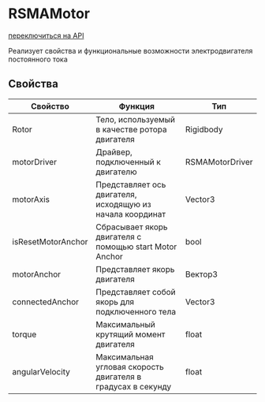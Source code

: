 # RSMAMotor
[переключиться на API](../../../Documentation/ScriptingAPI/ru/RSMAMotor.md)

Реализует свойства и функциональные возможности электродвигателя постоянного тока

## Свойства
|Свойство|Функция|Тип|
|--|--|--|
|Rotor|Тело, используемый в качестве ротора двигателя|Rigidbody|
|motorDriver|Драйвер, подключенный к двигателю|RSMAMotorDriver|
|motorAxis|Представляет ось двигателя, исходящую из начала координат|Vector3|
|isResetMotorAnchor|Сбрасывает якорь двигателя с помощью start Motor Anchor|bool|
|motorAnchor|Представляет якорь двигателя|Вектор3|
|connectedAnchor|Представляет собой якорь для подключенного тела|Vector3|
|torque|Максимальный крутящий момент двигателя|float|
|angularVelocity|Максимальная угловая скорость двигателя в градусах в секунду|float|